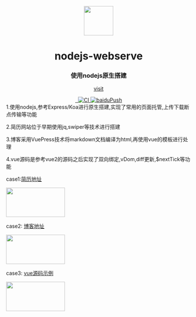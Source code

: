 <div align="center">
  <a href="https://gridea.dev">
    <img src="https://avatars.githubusercontent.com/u/58848987?s=400&v=4"  width="80px" height="80px">
  </a>
  <h1 align="center">
    nodejs-webserve
  </h1>
  <h3 align="center">
   使用nodejs原生搭建
  </h3>

[visit](https://github.com/xuebingchuan/nodejs-webserve) 

  <a href="javascript:void(0);">
    <img src="https://img.shields.io/github/release/getgridea/gridea.svg?style=flat-square" alt="">
  </a>

  <a href="javascript:void(0);">
    <img src="https://img.shields.io/github/license/getgridea/gridea.svg?style=flat-square" alt="">
  </a>

  <a href="https://github.com/xugaoyi/vuepress-theme-vdoing/actions?query=workflow%3ACI">
    <img src="https://github.com/xugaoyi/vuepress-theme-vdoing/workflows/CI/badge.svg" alt="CI">
  </a>
  <a href="https://github.com/xugaoyi/vuepress-theme-vdoing/actions?query=workflow%3AbaiduPush">
    <img src="https://github.com/xugaoyi/vuepress-theme-vdoing/workflows/baiduPush/badge.svg" alt="baiduPush">
  </a>

</div>
  1.使用nodejs,参考Express/Koa进行原生搭建,实现了常用的页面托管,上传下载断点传输等功能

  2.简历网站位于早期使用jq,swiper等技术进行搭建

  3.博客采用VuePress技术将markdown文档编译为html,再使用vue的模板进行处理

  4.vue源码是参考vue2的源码之后实现了双向绑定,vDom,diff更新,$nextTick等功能

  case1:<a href="http://localhost:8088/line">简历地址<a/>

  <img src="http://localhost:8088/static/skill.png"  width="160px" height="80px">

  case2:
  <a href="http://localhost:8088/boke">博客地址<a/>

  <img src="http://localhost:8088/static/boke.png"  width="160px" height="80px">

  case3:
  <a href="http://localhost:8088/line">vue源码示例<a/>

  <img src="http://localhost:8088/static/vue2.png"  width="160px" height="80px">


